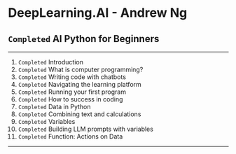 # DeepLearning.AI - Andrew Ng
## `Completed` AI Python for Beginners
_______________________________________________________________________________
01. `Completed` Introduction
02. `Completed` What is computer programming?
03. `Completed` Writing code with chatbots
04. `Completed` Navigating the learning platform
05. `Completed` Running your first program
06. `Completed` How to success in coding
07. `Completed` Data in Python 
08. `Completed` Combining text and calculations
09. `Completed` Variables
10. `Completed` Building LLM prompts with variables 
11. `Completed` Function: Actions on Data 

_______________________________________________________________________________
